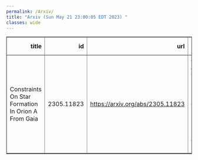 ```yaml
---
permalink: /Arxiv/
title: "Arxiv (Sun May 21 23:00:05 EDT 2023) "
classes: wide
---
```

<table border="1" class="dataframe">
  <thead>
    <tr style="text-align: right;">
      <th>title</th>
      <th>id</th>
      <th>url</th>
      <th>authors</th>
      <th>Local Authors</th>
    </tr>
  </thead>
  <tbody>
    <tr>
      <td>Constraints On Star Formation In Orion A From Gaia</td>
      <td>2305.11823</td>
      <td><a href="https://arxiv.org/abs/2305.11823" target="_blank">https://arxiv.org/abs/2305.11823</a></td>
      <td>Jairo A. Alzate, Gustavo Bruzual, Marina Kounkel, Gladis Magris, Lee Hartmann, Nuria Calvet, Lyra Cao</td>
      <td>Lyra Cao</td>
    </tr>
  </tbody>
</table>